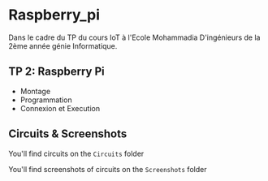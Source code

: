 # Raspberry_pi
Dans le cadre du TP du cours IoT à l'Ecole Mohammadia D'ingénieurs de la 2ème année génie Informatique.

## TP 2: Raspberry Pi

- Montage
- Programmation
- Connexion et Execution

## Circuits & Screenshots
You'll find circuits on the `Circuits` folder

You'll find screenshots of circuits on the `Screenshots` folder
